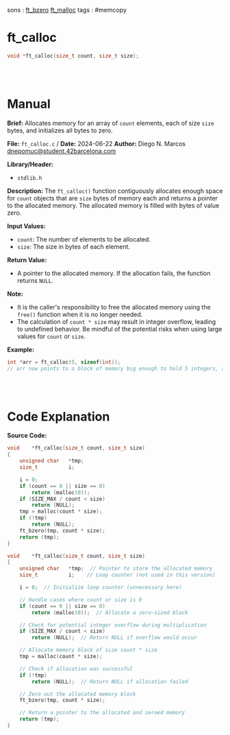 sons : [ft_bzero](ft_bzero.md) [ft_malloc](ft_malloc)
tags : #memcopy

# ft_calloc
``` c 
void *ft_calloc(size_t count, size_t size);
```
<br>
<br>

# Manual
**Brief:**
Allocates memory for an array of `count` elements, each of size `size` bytes, and initializes all bytes to zero.

**File:** `ft_calloc.c` / **Date:** 2024-06-22
**Author:** Diego N. Marcos <dnepomuc@student.42barcelona.com>

**Library/Header:**
* `stdlib.h `

**Description:**
The `ft_calloc()` function contiguously allocates enough space for `count` objects that are `size` bytes of memory each and returns a pointer to the allocated memory. The allocated memory is filled with bytes of value zero.

**Input Values:**
* `count`: The number of elements to be allocated.
* `size`: The size in bytes of each element.

**Return Value:**
* A pointer to the allocated memory. If the allocation fails, the function returns `NULL`.

**Note:**
- It is the caller's responsibility to free the allocated memory using the `free()` function when it is no longer needed.
- The calculation of `count * size` may result in integer overflow, leading to undefined behavior. Be mindful of the potential risks when using large values for `count` or `size`.

**Example:**
```c
int *arr = ft_calloc(5, sizeof(int)); 
// arr now points to a block of memory big enough to hold 5 integers, all initialized to zero.
```


<br>
<br>

# Code Explanation
**Source Code:**
``` C
void	*ft_calloc(size_t count, size_t size)
{
	unsigned char	*tmp;
	size_t			i;

	i = 0;
	if (count == 0 || size == 0)
		return (malloc(0));
	if (SIZE_MAX / count < size)
		return (NULL);
	tmp = malloc(count * size);
	if (!tmp)
		return (NULL);
	ft_bzero(tmp, count * size);
	return (tmp);
}

```

``` c
void    *ft_calloc(size_t count, size_t size)
{
    unsigned char   *tmp;  // Pointer to store the allocated memory
    size_t          i;    // Loop counter (not used in this version)

    i = 0;  // Initialize loop counter (unnecessary here)

    // Handle cases where count or size is 0
    if (count == 0 || size == 0)
        return (malloc(0));  // Allocate a zero-sized block

    // Check for potential integer overflow during multiplication
    if (SIZE_MAX / count < size)
        return (NULL);  // Return NULL if overflow would occur

    // Allocate memory block of size count * size
    tmp = malloc(count * size);

    // Check if allocation was successful
    if (!tmp)
        return (NULL);  // Return NULL if allocation failed

    // Zero out the allocated memory block
    ft_bzero(tmp, count * size);

    // Return a pointer to the allocated and zeroed memory
    return (tmp);
}
```








